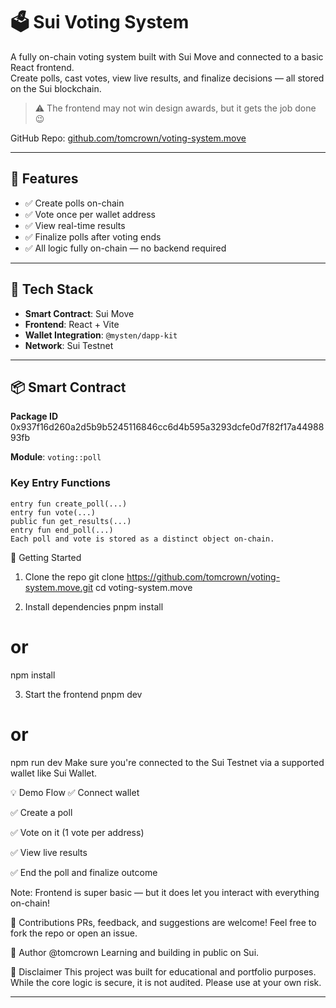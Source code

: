 # 🗳️ Sui Voting System

A fully on-chain voting system built with Sui Move and connected to a basic React frontend.  
Create polls, cast votes, view live results, and finalize decisions — all stored on the Sui blockchain.

> ⚠️ The frontend may not win design awards, but it gets the job done 😉

GitHub Repo: [github.com/tomcrown/voting-system.move](https://github.com/tomcrown/voting-system.move)

---

## 🧠 Features

- ✅ Create polls on-chain
- ✅ Vote once per wallet address
- ✅ View real-time results
- ✅ Finalize polls after voting ends
- ✅ All logic fully on-chain — no backend required

---

## 🧱 Tech Stack

- **Smart Contract**: Sui Move  
- **Frontend**: React + Vite  
- **Wallet Integration**: `@mysten/dapp-kit`  
- **Network**: Sui Testnet

---

## 📦 Smart Contract

**Package ID**  
0x937f16d260a2d5b9b5245116846cc6d4b595a3293dcfe0d7f82f17a4498893fb


**Module**: `voting::poll`

### Key Entry Functions

```move
entry fun create_poll(...)
entry fun vote(...)
public fun get_results(...)
entry fun end_poll(...)
Each poll and vote is stored as a distinct object on-chain.
```

🚀 Getting Started
1. Clone the repo
git clone https://github.com/tomcrown/voting-system.move.git
cd voting-system.move

2. Install dependencies
pnpm install
# or
npm install

3. Start the frontend
pnpm dev
# or
npm run dev
Make sure you're connected to the Sui Testnet via a supported wallet like Sui Wallet.


💡 Demo Flow
✅ Connect wallet

✅ Create a poll

✅ Vote on it (1 vote per address)

✅ View live results

✅ End the poll and finalize outcome

Note: Frontend is super basic — but it does let you interact with everything on-chain!

🤝 Contributions
PRs, feedback, and suggestions are welcome!
Feel free to fork the repo or open an issue.

👋 Author
@tomcrown
Learning and building in public on Sui.

🐣 Disclaimer
This project was built for educational and portfolio purposes.
While the core logic is secure, it is not audited. Please use at your own risk.

---
